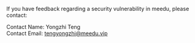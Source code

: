 
If you have feedback regarding a security vulnerability in meedu, please contact:

Contact Name: Yongzhi Teng  
Contact Email: tengyongzhi@meedu.vip  